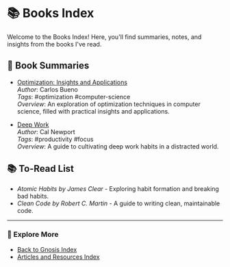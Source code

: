 # 📚 Books Index

Welcome to the Books Index! Here, you'll find summaries, notes, and insights from the books I've read.

## 📖 Book Summaries

- [Optimization: Insights and Applications](Optimization-Insights-and-Applications.md)  
  *Author*: Carlos Bueno  
  *Tags*: #optimization #computer-science  
  *Overview*: An exploration of optimization techniques in computer science, filled with practical insights and applications.

- [Deep Work](Books/Deep-Work.md)  
  *Author*: Cal Newport  
  *Tags*: #productivity #focus  
  *Overview*: A guide to cultivating deep work habits in a distracted world.

## 📚 To-Read List

- *Atomic Habits by James Clear* - Exploring habit formation and breaking bad habits.
- *Clean Code by Robert C. Martin* - A guide to writing clean, maintainable code.

---

### 📂 Explore More

- [Back to Gnosis Index](../../00-Index/Index.md)
- [Articles and Resources Index](../Articles-and-Resources/Articles-and-Resources-Index.md)

